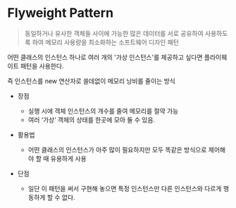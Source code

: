 # Flyweight Pattern

> 동일하거나 유사한 객체들 사이에 가능한 많은 데이터를 서로 공유하여 사용하도록 하여 메모리 사용량을 최소화하는 소프트웨어 디자인 패턴

어떤 클래스의 인스턴스 하나로 여러 개의 '가상 인스턴스'를 제공하고 싶다면 플라이웨이트 패턴을 사용한다.

즉 인스턴스를 new 연산자로 쓸데없이 메모리 낭비를 줄이는 방식 

- 장점
    - 실행 시에 객체 인스턴스의 개수를 줄여 메모리를 절약 가능
    - 여러 ‘가상’ 객체의 상태를 한곳에 모아 둘 수 있음.


- 활용법
    - 어떤 클래스의 인스턴스가 아주 많이 필요하지만 모두 똑같은 방식으로 제어해야 할 때 유용하게 사용


- 단점
    - 일단 이 패턴을 써서 구현해 놓으면 특정 인스턴스만 다른 인스턴스와 다르게 행동하게 할 수 없다.
    

